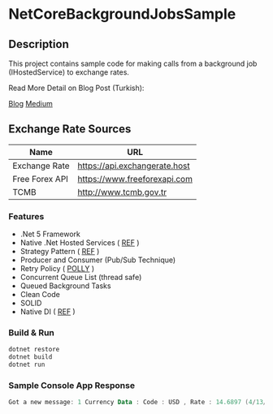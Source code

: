 # NetCoreBackgroundJobsSample


## Description

This project contains sample code for making calls from a background job (IHostedService) to exchange rates. 

Read More Detail on Blog Post (Turkish): 

[Blog](https://dev.serkanince.com/2022/04/strategy-pattern-ve-background-job.html)
[Medium](https://medium.com/@serkanince/strategy-pattern-ve-background-job-kullanarak-d%C3%B6viz-kurlar%C4%B1n%C4%B1-%C3%A7ekme-53bb312a80)

## Exchange Rate Sources



| Name 	      | URL                                                                           |
|-------------------- | ----------------------------------------------------------------------------- |
| Exchange Rate 	          | https://api.exchangerate.host                                                     |
| Free Forex API 	      | https://www.freeforexapi.com                                                     |
| TCMB 	      | http://www.tcmb.gov.tr                                        |


### Features

* .Net 5 Framework
* Native .Net Hosted Services ( [REF](https://docs.microsoft.com/en-us/aspnet/core/fundamentals/host/hosted-services?view=aspnetcore-6.0&tabs=visual-studio) )
* Strategy Pattern ( [REF](https://refactoring.guru/design-patterns/strategy/csharp/example) )
* Producer and Consumer (Pub/Sub Technique)
* Retry Policy ( [POLLY](https://github.com/App-vNext/Polly) )
* Concurrent Queue List (thread safe)
* Queued Background Tasks 
* Clean Code
* SOLID
* Native DI ( [REF](https://docs.microsoft.com/en-us/aspnet/core/fundamentals/dependency-injection?view=aspnetcore-6.0) )

### Build & Run

```ps1
dotnet restore
dotnet build
dotnet run
```

### Sample Console App Response

```ps1
Got a new message: 1 Currency Data : Code : USD , Rate : 14.6897 (4/13/2022 1:18:23 PM). (Queue size: 0)
```

